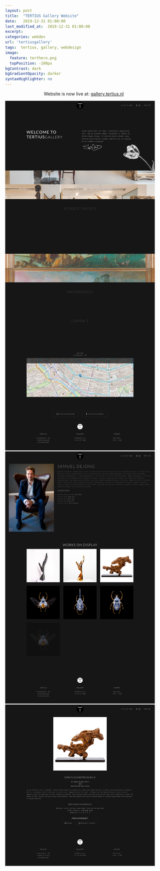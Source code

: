 ```yaml
---
layout: post
title:  "TERTIUS Gallery Website"
date:   2019-12-31 01:00:00
last_modified_at:  2019-12-31 01:00:00
excerpt: 
categories: webdev
url: 'tertiusgallery'
tags:  tertius, gallery, webdesign
image:
  feature: terthero.png
  topPosition: -100px
bgContrast: dark
bgGradientOpacity: darker
syntaxHighlighter: no
---
```


<p style="text-align: center">Website is now live at: <a href="gallery.tertius.nl">gallery.tertius.nl</a></p>

<img style="width: 50vw" src="assets/images/posts/tert1img.png"><br>
<img style="width: 50vw" src="assets/images/posts/tert2img.png"><br>
<img style="width: 50vw" src="assets/images/posts/tert3img.png">


